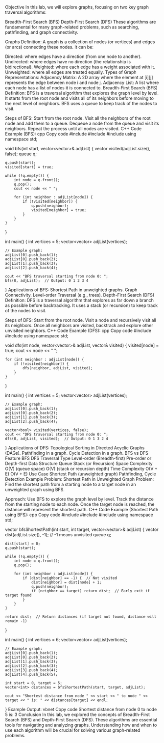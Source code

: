 Objective
In this lab, we will explore graphs, focusing on two key graph traversal algorithms:

Breadth-First Search (BFS)
Depth-First Search (DFS)
These algorithms are fundamental for many graph-related problems, such as searching, pathfinding, and graph connectivity.

Graphs
Definition:
A graph is a collection of nodes (or vertices) and edges (or arcs) connecting these nodes. It can be:

Directed: where edges have a direction (from one node to another).
Undirected: where edges have no direction (the relationship is bidirectional).
Weighted: where each edge has a weight associated with it.
Unweighted: where all edges are treated equally.
Types of Graph Representations:
Adjacency Matrix: A 2D array where the element at [i][j] represents the edge between node i and node j.
Adjacency List: A list where each node has a list of nodes it is connected to.
Breadth-First Search (BFS)
Definition:
BFS is a traversal algorithm that explores the graph level by level. It starts from the root node and visits all of its neighbors before moving to the next level of neighbors. BFS uses a queue to keep track of the nodes to visit.

Steps of BFS:
Start from the root node.
Visit all the neighbors of the root node and add them to a queue.
Dequeue a node from the queue and visit its neighbors.
Repeat the process until all nodes are visited.
C++ Code Example (BFS):
cpp
Copy code
#include <iostream>
#include <queue>
#include <vector>
using namespace std;

void bfs(int start, vector<vector<int>>& adjList) {
    vector<bool> visited(adjList.size(), false);
    queue<int> q;
    
    q.push(start);
    visited[start] = true;

    while (!q.empty()) {
        int node = q.front();
        q.pop();
        cout << node << " ";

        for (int neighbor : adjList[node]) {
            if (!visited[neighbor]) {
                q.push(neighbor);
                visited[neighbor] = true;
            }
        }
    }
}

int main() {
    int vertices = 5;
    vector<vector<int>> adjList(vertices);

    // Example graph:
    adjList[0].push_back(1);
    adjList[0].push_back(2);
    adjList[1].push_back(3);
    adjList[2].push_back(4);

    cout << "BFS traversal starting from node 0: ";
    bfs(0, adjList);  // Output: 0 1 2 3 4
}
Applications of BFS:
Shortest Path in unweighted graphs.
Graph Connectivity.
Level-order Traversal (e.g., trees).
Depth-First Search (DFS)
Definition:
DFS is a traversal algorithm that explores as far down a branch as possible before backtracking. It uses a stack (or recursion) to keep track of the nodes to visit.

Steps of DFS:
Start from the root node.
Visit a node and recursively visit all its neighbors.
Once all neighbors are visited, backtrack and explore other unvisited neighbors.
C++ Code Example (DFS):
cpp
Copy code
#include <iostream>
#include <vector>
using namespace std;

void dfs(int node, vector<vector<int>>& adjList, vector<bool>& visited) {
    visited[node] = true;
    cout << node << " ";

    for (int neighbor : adjList[node]) {
        if (!visited[neighbor]) {
            dfs(neighbor, adjList, visited);
        }
    }
}

int main() {
    int vertices = 5;
    vector<vector<int>> adjList(vertices);

    // Example graph:
    adjList[0].push_back(1);
    adjList[0].push_back(2);
    adjList[1].push_back(3);
    adjList[2].push_back(4);

    vector<bool> visited(vertices, false);
    cout << "DFS traversal starting from node 0: ";
    dfs(0, adjList, visited);  // Output: 0 1 3 2 4
}
Applications of DFS:
Topological Sorting in Directed Acyclic Graphs (DAGs).
Pathfinding in a graph.
Cycle Detection in a graph.
BFS vs DFS
Feature	BFS	DFS
Traversal Type	Level-order (Breadth-first)	Pre-order or Depth-first
Data Structure	Queue	Stack (or Recursion)
Space Complexity	O(V) (queue space)	O(V) (stack or recursion depth)
Time Complexity	O(V + E)	O(V + E)
Use Case	Shortest Path (unweighted graph)	Pathfinding, Cycle Detection
Example Problem: Shortest Path in Unweighted Graph
Problem:
Find the shortest path from a starting node to a target node in an unweighted graph using BFS.

Approach:
Use BFS to explore the graph level by level.
Track the distance from the starting node to each node.
Once the target node is reached, the distance will represent the shortest path.
C++ Code Example (Shortest Path using BFS):
cpp
Copy code
#include <iostream>
#include <queue>
#include <vector>
using namespace std;

vector<int> bfsShortestPath(int start, int target, vector<vector<int>>& adjList) {
    vector<int> dist(adjList.size(), -1);  // -1 means unvisited
    queue<int> q;
    
    dist[start] = 0;
    q.push(start);

    while (!q.empty()) {
        int node = q.front();
        q.pop();

        for (int neighbor : adjList[node]) {
            if (dist[neighbor] == -1) {  // Not visited
                dist[neighbor] = dist[node] + 1;
                q.push(neighbor);
                if (neighbor == target) return dist;  // Early exit if target found
            }
        }
    }

    return dist;  // Return distances (if target not found, distance will remain -1)
}

int main() {
    int vertices = 6;
    vector<vector<int>> adjList(vertices);

    // Example graph:
    adjList[0].push_back(1);
    adjList[0].push_back(2);
    adjList[1].push_back(3);
    adjList[2].push_back(3);
    adjList[3].push_back(4);
    adjList[4].push_back(5);

    int start = 0, target = 5;
    vector<int> distances = bfsShortestPath(start, target, adjList);

    cout << "Shortest distance from node " << start << " to node " << target << " is: " << distances[target] << endl;
}
Example Output:
vbnet
Copy code
Shortest distance from node 0 to node 5 is: 3
Conclusion
In this lab, we explored the concepts of Breadth-First Search (BFS) and Depth-First Search (DFS). These algorithms are essential tools for navigating and analyzing graphs. Understanding how and when to use each algorithm will be crucial for solving various graph-related problems.
